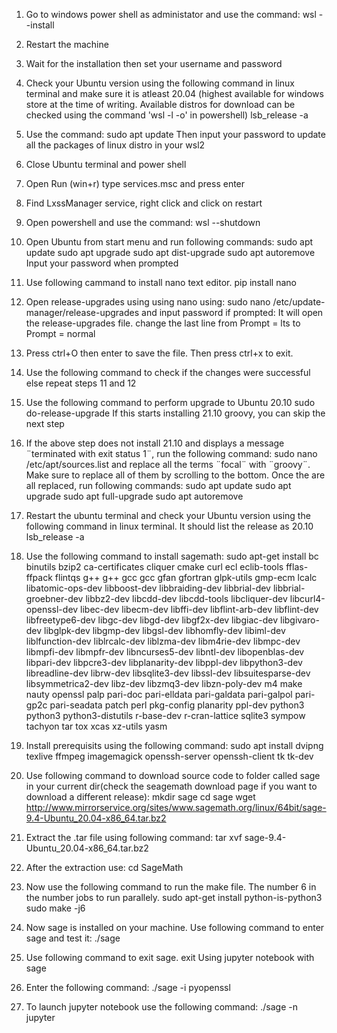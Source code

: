 1. Go to windows power shell as administator and use the command:
	wsl --install
2. Restart the machine
3. Wait for the installation then set your username and password
4. Check your Ubuntu version using the following command in linux terminal and make sure it is atleast 20.04 (highest available for windows store at the time of writing. Available distros for download can be checked using the command 'wsl -l -o' in powershell)
	lsb_release -a
4. Use the command:
	sudo apt update
Then input your password to update all the packages of linux distro in your wsl2
5. Close Ubuntu terminal and power shell
6. Open Run (win+r) type services.msc and press enter
7. Find LxssManager service, right click and click on restart
8. Open powershell and use the command:
	wsl --shutdown
9. Open Ubuntu from start menu and run following commands:
	sudo apt update
	sudo apt upgrade
	sudo apt dist-upgrade
	sudo apt autoremove
Input your password when prompted
10. Use following cammand to install nano text editor.
	pip install nano
11. Open release-upgrades using using nano using:
	sudo nano /etc/update-manager/release-upgrades 
and input password if prompted: It will open the release-upgrades file. change the last line from
	Prompt = lts to Prompt = normal
12. Press ctrl+O then enter to save the file. Then press ctrl+x to exit.
13. Use the following command to check if the changes were successful else repeat steps 11 and 12
14. Use the following command to perform upgrade to Ubuntu 20.10
	sudo do-release-upgrade 
If this starts installing 21.10 groovy, you can skip the next step
15. If the above step does not install 21.10 and displays a message ¨terminated with exit status 1¨, run the following command:
	sudo nano /etc/apt/sources.list	
and replace all the terms ¨focal¨ with ¨groovy¨. Make sure to replace all of them by scrolling to the bottom. Once the are all replaced, run following commands:
	sudo apt update
	sudo apt upgrade
	sudo apt full-upgrade
	sudo apt autoremove
16. Restart the ubuntu terminal and check your Ubuntu version using the following command in linux terminal. It should list the release as 20.10 
	lsb_release -a

17. Use the following command to install sagemath:
	sudo apt-get install  bc binutils bzip2 ca-certificates cliquer cmake curl ecl eclib-tools fflas-ffpack flintqs g++ g++ gcc gcc gfan gfortran glpk-utils gmp-ecm lcalc libatomic-ops-dev libboost-dev libbraiding-dev libbrial-dev libbrial-groebner-dev libbz2-dev libcdd-dev libcdd-tools libcliquer-dev libcurl4-openssl-dev libec-dev libecm-dev libffi-dev libflint-arb-dev libflint-dev libfreetype6-dev libgc-dev libgd-dev libgf2x-dev libgiac-dev libgivaro-dev libglpk-dev libgmp-dev libgsl-dev libhomfly-dev libiml-dev liblfunction-dev liblrcalc-dev liblzma-dev libm4rie-dev libmpc-dev libmpfi-dev libmpfr-dev libncurses5-dev libntl-dev libopenblas-dev libpari-dev libpcre3-dev libplanarity-dev libppl-dev libpython3-dev libreadline-dev librw-dev libsqlite3-dev libssl-dev libsuitesparse-dev libsymmetrica2-dev libz-dev libzmq3-dev libzn-poly-dev m4 make nauty openssl palp pari-doc pari-elldata pari-galdata pari-galpol pari-gp2c pari-seadata patch perl pkg-config planarity ppl-dev python3 python3 python3-distutils r-base-dev r-cran-lattice sqlite3 sympow tachyon tar tox xcas xz-utils yasm
18. Install prerequisits using the following command: 
	sudo apt install dvipng texlive ffmpeg imagemagick openssh-server openssh-client tk tk-dev
19. Use following command to download source code to folder called sage in your current dir(check the seagemath download page if you want to download a different release):
	mkdir sage
	cd sage
	wget http://www.mirrorservice.org/sites/www.sagemath.org/linux/64bit/sage-9.4-Ubuntu_20.04-x86_64.tar.bz2
20. Extract the .tar file using following command:
	tar xvf sage-9.4-Ubuntu_20.04-x86_64.tar.bz2
21. After the extraction use:
	cd SageMath
22. Now use the following command to run the make file. The number 6 in the number jobs to run parallely.
	sudo apt-get install python-is-python3
	sudo make -j6
23. Now sage is installed on your machine. Use following command to enter sage and test it:
	./sage
24. Use following command to exit sage.
	exit
Using jupyter notebook with sage
25. Enter the following command:
	./sage -i pyopenssl
26. To launch jupyter notebook use the following command:
	./sage -n jupyter	
